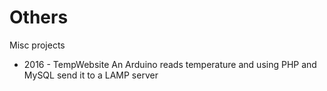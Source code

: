 # Others
Misc projects

- 2016 - TempWebsite
    An Arduino reads temperature and using PHP and MySQL send it to a LAMP server
